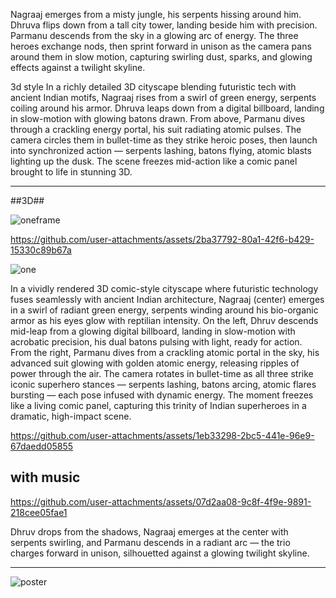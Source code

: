 Nagraaj emerges from a misty jungle, his serpents hissing around him. Dhruva flips down from a tall city tower, landing beside him with precision. Parmanu descends from the sky in a glowing arc of energy. The three heroes exchange nods, then sprint forward in unison as the camera pans around them in slow motion, capturing swirling dust, sparks, and glowing effects against a twilight skyline.

3d style In a richly detailed 3D cityscape blending futuristic tech with ancient Indian motifs, Nagraaj rises from a swirl of green energy, serpents coiling around his armor. Dhruva leaps down from a digital billboard, landing in slow-motion with glowing batons drawn. From above, Parmanu dives through a crackling energy portal, his suit radiating atomic pulses. The camera circles them in bullet-time as they strike heroic poses, then launch into synchronized action — serpents lashing, batons flying, atomic blasts lighting up the dusk. The scene freezes mid-action like a comic panel brought to life in stunning 3D.






-------------------
##3D##


![oneframe](https://github.com/user-attachments/assets/81ccd1d2-c1f3-4d5c-9155-d63b0f3e644d)



https://github.com/user-attachments/assets/2ba37792-80a1-42f6-b429-15330c89b67a





![one](https://github.com/user-attachments/assets/9d5b8dc5-0a24-4941-b52c-6701192fe946)



In a vividly rendered 3D comic-style cityscape where futuristic technology fuses seamlessly with ancient Indian architecture, Nagraaj (center) emerges in a swirl of radiant green energy, serpents winding around his bio-organic armor as his eyes glow with reptilian intensity. On the left, Dhruv descends mid-leap from a glowing digital billboard, landing in slow-motion with acrobatic precision, his dual batons pulsing with light, ready for action. From the right, Parmanu dives from a crackling atomic portal in the sky, his advanced suit glowing with golden atomic energy, releasing ripples of power through the air. The camera rotates in bullet-time as all three strike iconic superhero stances — serpents lashing, batons arcing, atomic flares bursting — each pose infused with dynamic energy. The moment freezes like a living comic panel, capturing this trinity of Indian superheroes in a dramatic, high-impact scene.






https://github.com/user-attachments/assets/1eb33298-2bc5-441e-96e9-67daedd05855




## with music ##

https://github.com/user-attachments/assets/07d2aa08-9c8f-4f9e-9891-218cee05fae1


Dhruv drops from the shadows, Nagraaj emerges at the center with serpents swirling, and Parmanu descends in a radiant arc — the trio charges forward in unison, silhouetted against a glowing twilight skyline.


-----------------------------

![poster](https://github.com/user-attachments/assets/e633b33f-d2e0-4b46-b477-dae536633d79)



